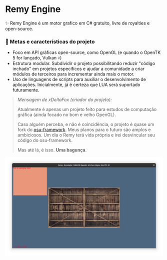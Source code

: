 # Remy Engine

✨ Remy Engine é um motor grafico em C# gratuito, livre de royalties e open-source.

### 📝 Metas e características do projeto

- Foco em API gráficas open-source, como OpenGL (e quando o OpenTK 5 for lançado, Vulkan 💀)
- Estrutura modular. Subdividir o projeto possibilitando reduzir "código inchado" em projetos específicos e ajudar a comunidade a criar módulos de terceiros para incrementar ainda mais o motor.
- Uso de linguagens de scripts para auxiliar o desenvolvimento de aplicações. Inicialmente, já é certeza que LUA será suportado futuramente.

<space><space>

> *Mensagem de xDeltaFox (criador do projeto):*
>
> Atualmente é apenas um projeto feito para estudos de computação gráfica (ainda focado no bom e velho OpenGL).
>
> Caso alguém perceba, e não é coincidência, o projeto é quase um fork do [osu-framework](https://github.com/ppy/osu-framework).
> Meus planos para o futuro são amplos e ambiciosos. Um dia o Remy terá vida própria e irei desvincular seu código do osu-framework.
>
> Mas até lá, é isso. **Uma bagunça**.

![captura de tela](https://raw.githubusercontent.com/MistakeTeam/RemyEngine/refs/heads/main/Recursos/media-github/Captura%20de%20tela%20de%202025-01-19%2016-08-28.png)